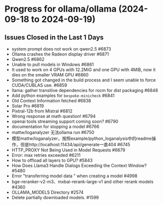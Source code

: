 # Progress for ollama/ollama (2024-09-18 to 2024-09-19)


## Issues Closed in the Last 1 Days
- system prompt does not work on qwen2.5 #6873
- Ollama crashes the Radeon display driver #6871
- Qwen2.5 #6862
- Unable to pull models in Windows #6861
- It used to work on 4 GPUs with 12.2MiG and one GPU with 4MiB, now it dies on the smaller VRAM GPU #6860
- Something got changed in the build process and I seem unable to force CUDA/CUBLAS use. #6859
- llama: gather transitive dependencies for rocm for dist packaging #6848
- Add python examples for `bespoke-minicheck` #6841
- Old Context Information fetched #6838
- Solar Pro #6819
- Pixtral-12b from Mistral #6812
- Wrong response at math question! #6794
- openai tools streaming support coming soon? #6790
- documentation for stopping a model #6766
- mattw/loganalyzer 无法ollama run #6750
- 模型mattw/loganalyzer，按照example/python_loganalysis中的readme操作，但是http://localhost:11434/api/generate一直404 #6745
- HTTP_PROXY Not Being Used in Model Requests #6679
- Error: max retries exceeded #6211
- How to offload all layers to GPU? #5843
- How Does Llama3 Handle Dialogs Exceeding the Context Window? #5480
- Error "transferring model data " when creating a model #4998
- bge-reranker-v2-m3、mxbai-rerank-large-v1 and other rerank models #4360
- OLLAMA_MODELS Directory #2574
- Delete partially downloaded models. #1599
